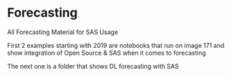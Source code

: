 # Forecasting
All Forecasting Material for SAS Usage

First 2 examples starting with 2019 are notebooks that run on image 171 and show integration of Open Source & SAS when it comes to forecasting

The next one is a folder that shows DL forecasting with SAS
